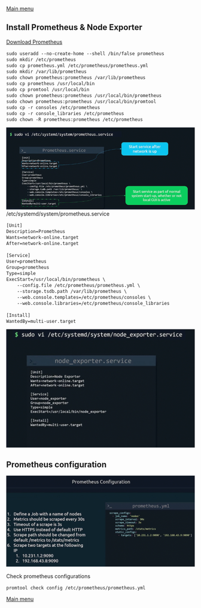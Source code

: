 [Main menu](../README.md)

## Install Prometheus & Node Exporter


[Download Prometheus](https://prometheus.io/download/)

```
sudo useradd --no-create-home --shell /bin/false prometheus
sudo mkdir /etc/prometheus
sudo cp prometheus.yml /etc/prometheus/prometheus.yml
sudo mkdir /var/lib/prometheus
sudo chown prometheus:prometheus /var/lib/prometheus
sudo cp prometheus /usr/local/bin
sudo cp promtool /usr/local/bin
sudo chown prometheus:prometheus /usr/local/bin/prometheus
sudo chown prometheus:prometheus /usr/local/bin/promtool
sudo cp -r consoles /etc/prometheus
sudo cp -r console_libraries /etc/prometheus
sudo chown -R prometheus:prometheus /etc/prometheus
```

![Unit file](../images/image_unit_prometheus.png)
/etc/systemd/system/prometheus.service
```
[Unit]
Description=Prometheus
Wants=network-online.target
After=network-online.target

[Service]
User=prometheus
Group=prometheus
Type=simple
ExecStart=/usr/local/bin/prometheus \
    --config.file /etc/prometheus/prometheus.yml \
    --storage.tsdb.path /var/lib/prometheus \
    --web.console.templates=/etc/prometheus/consoles \
    --web.console.libraries=/etc/prometheus/console_libraries

[Install]
WantedBy=multi-user.target
```
![Unit file of node exporter](../images/image_node_exporter.png)

## Prometheus configuration

![Alt text](../images/image_prometheus_config.png)

Check prometheus configurations
```
promtool check config /etc/prometheus/prometheus.yml
```

[Main menu](../README.md)